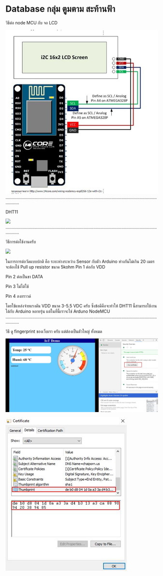 # Database กลุ่ม ตูมตาม สะท้านฟ้า

วิธีต่อ node MCU กับ จอ LCD


![alttext](https://github.com/jokermarkk/Database/blob/master/%E0%B8%A7%E0%B8%B4%E0%B8%98%E0%B8%B5%E0%B8%95%E0%B9%88%E0%B8%AD%20node%20MCU%20%E0%B8%81%E0%B8%B1%E0%B8%9A%20%E0%B8%88%E0%B8%AD%20LCD.jpg?raw=true)
.......................................................................................................................................
 
DHT11

<a href="http://www.mx7.com/view2/A2v6md22PxdZfQLa" target="_blank"><img border="0" src="http://www.mx7.com/i/0a4/5pnkIF.png" /></a>
.......................................................................................................................................

วิธีการต่อใช้งานครับ

<a href="http://www.mx7.com/view2/A2v75Wi1ptvOEn2u" target="_blank"><img border="0" src="http://www.mx7.com/i/05d/GjLehl.gif" /></a>

ในการการต่อวัดแบบปกติ คือ ระยะห่างระหว่าง Sensor กับตัว Arduino ห่างกันไม่เกิน 20 เมตร จะต้องใช้ Pull up resistor ขนาด 5kohm 
   Pin 1  ต่อกับ VDD

   Pin 2  ต่อเป็นขา DATA

   Pin 3  ไม่ได้ใช้

   Pin 4  ลงกราวด์

   โดยใช้แหล่งจ่ายแรงดัน VDD ขนาด 3-5.5 VDC ครับ  ซึ่งข้อดีคือจะทำให้ DHT11 นี้สามารถใช้งานได้กับ Arduino หลายรุ่น แต่ในที่นี้เราจะใช่ Arduno NodeMCU
.......................................................................................................................................

วิธี ดู fingerprint ของเว็บเรา ครับ แต่ต้องเป็นตัวใหญ่ ทั้งหมด

![alttext](https://github.com/jokermarkk/Database/blob/master/1%20fingerprint.jpg)

![alttext](https://github.com/jokermarkk/Database/blob/master/2%20fingerprint.jpg)
